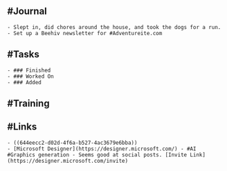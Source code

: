 ## #Journal
	- Slept in, did chores around the house, and took the dogs for a run.
	- Set up a Beehiv newsletter for #Adventureite.com
## #Tasks
	- ### Finished
	- ### Worked On
	- ### Added
## #Training
## #Links
	- ((644eecc2-d02d-4f6a-b527-4ac3679e6bba))
	- [Microsoft Designer](https://designer.microsoft.com/) - #AI #Graphics generation - Seems good at social posts. [Invite Link](https://designer.microsoft.com/invite)